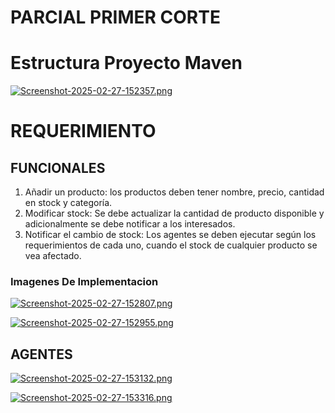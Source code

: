 # PARCIAL PRIMER CORTE 
# Estructura Proyecto Maven     
[![Screenshot-2025-02-27-152357.png](https://i.postimg.cc/QVLW6VRb/Screenshot-2025-02-27-152357.png)](https://postimg.cc/K3Nzjcck)


# REQUERIMIENTO
## FUNCIONALES
1. Añadir un producto: los productos deben tener nombre, precio, cantidad en stock y categoría.
2. Modificar stock: Se debe actualizar la cantidad de producto disponible y adicionalmente se debe notificar a los interesados.
3. Notificar el cambio de stock: Los agentes se deben ejecutar según los requerimientos de cada uno, cuando el stock de cualquier producto se vea afectado.

### Imagenes De Implementacion 
[![Screenshot-2025-02-27-152807.png](https://i.postimg.cc/J0jbCb3g/Screenshot-2025-02-27-152807.png)](https://postimg.cc/MfKcyfFb)

[![Screenshot-2025-02-27-152955.png](https://i.postimg.cc/h4Vxj1xZ/Screenshot-2025-02-27-152955.png)](https://postimg.cc/grkrtRg3)

## AGENTES
[![Screenshot-2025-02-27-153132.png](https://i.postimg.cc/MZ0MxK2h/Screenshot-2025-02-27-153132.png)](https://postimg.cc/c6H4BWJm)

[![Screenshot-2025-02-27-153316.png](https://i.postimg.cc/LsmQCsS2/Screenshot-2025-02-27-153316.png)](https://postimg.cc/3kbZWYWc)